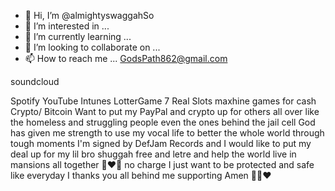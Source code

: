 - 👋 Hi, I’m @almightyswaggahSo
- 👀 I’m interested in ...
- 🌱 I’m currently learning ...
- 💞️ I’m looking to collaborate on ...
- 📫 How to reach me ...
GodsPath862@gmail.com
<!--- akeemleonard935@gmail.com
almightyswaggahSo/almightyswaggahSo is a ✨ special ✨ repository because its `README.md` (this file) appears on your GitHub profile.
You can click the Preview link to take a look at your changes.
--->soundcloud
Spotify YouTube Intunes 
LotterGame 7 Real Slots maxhine games for cash
Crypto/ Bitcoin 
Want to put my PayPal and crypto up for others all over like the homeless and struggling people even the ones behind the jail cell God has given me strength to use my vocal life to better the whole world through tough moments I'm signed by DefJam Records and I would like to put my deal up for my lil bro shuggah free and letre and help the world live in mansions all together 🙏❤️💯 no charge I just want to be protected and safe like everyday I thanks you all behind me supporting Amen 🙏💯❤️
